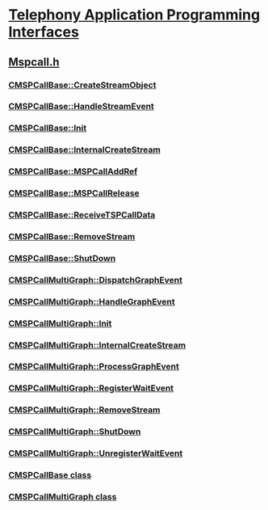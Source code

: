 # [Telephony Application Programming Interfaces](../_tapi3/index.md)
## [Mspcall.h](index.md)
### [CMSPCallBase::CreateStreamObject](../mspcall/nf-mspcall-cmspcallbase-createstreamobject.md)
### [CMSPCallBase::HandleStreamEvent](../mspcall/nf-mspcall-cmspcallbase-handlestreamevent.md)
### [CMSPCallBase::Init](../mspcall/nf-mspcall-cmspcallbase-init.md)
### [CMSPCallBase::InternalCreateStream](../mspcall/nf-mspcall-cmspcallbase-internalcreatestream.md)
### [CMSPCallBase::MSPCallAddRef](../mspcall/nf-mspcall-cmspcallbase-mspcalladdref.md)
### [CMSPCallBase::MSPCallRelease](../mspcall/nf-mspcall-cmspcallbase-mspcallrelease.md)
### [CMSPCallBase::ReceiveTSPCallData](../mspcall/nf-mspcall-cmspcallbase-receivetspcalldata.md)
### [CMSPCallBase::RemoveStream](../mspcall/nf-mspcall-cmspcallbase-removestream.md)
### [CMSPCallBase::ShutDown](../mspcall/nf-mspcall-cmspcallbase-shutdown.md)
### [CMSPCallMultiGraph::DispatchGraphEvent](../mspcall/nf-mspcall-cmspcallmultigraph-dispatchgraphevent.md)
### [CMSPCallMultiGraph::HandleGraphEvent](../mspcall/nf-mspcall-cmspcallmultigraph-handlegraphevent.md)
### [CMSPCallMultiGraph::Init](../mspcall/nf-mspcall-cmspcallmultigraph-init.md)
### [CMSPCallMultiGraph::InternalCreateStream](../mspcall/nf-mspcall-cmspcallmultigraph-internalcreatestream.md)
### [CMSPCallMultiGraph::ProcessGraphEvent](../mspcall/nf-mspcall-cmspcallmultigraph-processgraphevent.md)
### [CMSPCallMultiGraph::RegisterWaitEvent](../mspcall/nf-mspcall-cmspcallmultigraph-registerwaitevent.md)
### [CMSPCallMultiGraph::RemoveStream](../mspcall/nf-mspcall-cmspcallmultigraph-removestream.md)
### [CMSPCallMultiGraph::ShutDown](../mspcall/nf-mspcall-cmspcallmultigraph-shutdown.md)
### [CMSPCallMultiGraph::UnregisterWaitEvent](../mspcall/nf-mspcall-cmspcallmultigraph-unregisterwaitevent.md)
### [CMSPCallBase class](../mspcall/nl-mspcall-cmspcallbase.md)
### [CMSPCallMultiGraph class](../mspcall/nl-mspcall-cmspcallmultigraph.md)

